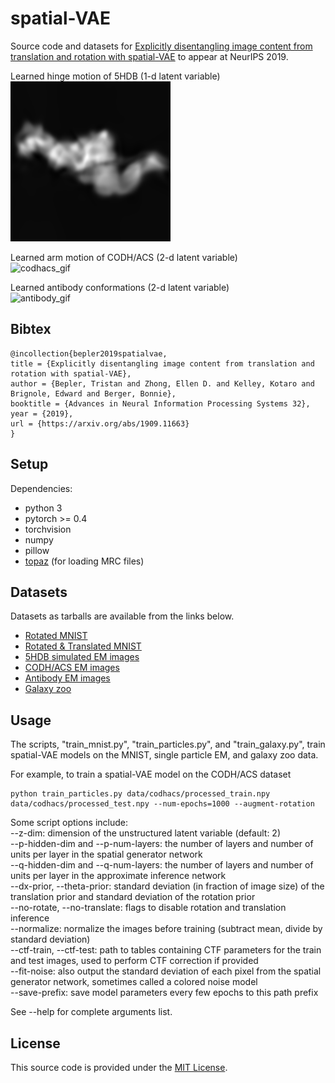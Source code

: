 # spatial-VAE

Source code and datasets for [Explicitly disentangling image content from translation and rotation with spatial-VAE](https://arxiv.org/abs/1909.11663) to appear at NeurIPS 2019.


Learned hinge motion of 5HDB (1-d latent variable) <br />
![5HDB_gif](gifs/5HDB_spatial.gif)

Learned arm motion of CODH/ACS (2-d latent variable) <br />
![codhacs_gif](gifs/codhacs_spatial.gif)

Learned antibody conformations (2-d latent variable) <br />
![antibody_gif](gifs/antibody_spatial.gif)

## Bibtex

```
@incollection{bepler2019spatialvae,
title = {Explicitly disentangling image content from translation and rotation with spatial-VAE},
author = {Bepler, Tristan and Zhong, Ellen D. and Kelley, Kotaro and Brignole, Edward and Berger, Bonnie},
booktitle = {Advances in Neural Information Processing Systems 32},
year = {2019},
url = {https://arxiv.org/abs/1909.11663}
}
```


## Setup

Dependencies:
- python 3
- pytorch >= 0.4
- torchvision
- numpy
- pillow
- [topaz](https://github.com/tbepler/topaz) (for loading MRC files)

## Datasets

Datasets as tarballs are available from the links below.

- [Rotated MNIST](http://bergerlab-downloads.csail.mit.edu/spatial-vae/mnist_rotated.tar.gz)
- [Rotated & Translated MNIST](http://bergerlab-downloads.csail.mit.edu/spatial-vae/mnist_rotated_translated.tar.gz)
- [5HDB simulated EM images](http://bergerlab-downloads.csail.mit.edu/spatial-vae/5HDB.tar.gz)
- [CODH/ACS EM images](http://bergerlab-downloads.csail.mit.edu/spatial-vae/codhacs.tar.gz)
- [Antibody EM images](http://bergerlab-downloads.csail.mit.edu/spatial-vae/antibody.tar.gz)
- [Galaxy zoo](http://bergerlab-downloads.csail.mit.edu/spatial-vae/galaxy_zoo.tar.gz)


## Usage

The scripts, "train\_mnist.py", "train\_particles.py", and "train\_galaxy.py", train spatial-VAE models on the MNIST, single particle EM, and galaxy zoo data.

For example, to train a spatial-VAE model on the CODH/ACS dataset

```
python train_particles.py data/codhacs/processed_train.npy data/codhacs/processed_test.npy --num-epochs=1000 --augment-rotation
```

Some script options include:  
--z-dim: dimension of the unstructured latent variable (default: 2)  
--p-hidden-dim and --p-num-layers: the number of layers and number of units per layer in the spatial generator network  
--q-hidden-dim and --q-num-layers: the number of layers and number of units per layer in the approximate inference network  
--dx-prior, --theta-prior: standard deviation (in fraction of image size) of the translation prior and standard deviation of the rotation prior  
--no-rotate, --no-translate: flags to disable rotation and translation inference  
--normalize: normalize the images before training (subtract mean, divide by standard deviation)  
--ctf-train, --ctf-test: path to tables containing CTF parameters for the train and test images, used to perform CTF correction if provided  
--fit-noise: also output the standard deviation of each pixel from the spatial generator network, sometimes called a colored noise model  
--save-prefix: save model parameters every few epochs to this path prefix  
    
See --help for complete arguments list.

## License

This source code is provided under the [MIT License](https://github.com/tbepler/spatial-VAE/blob/master/LICENSE).

